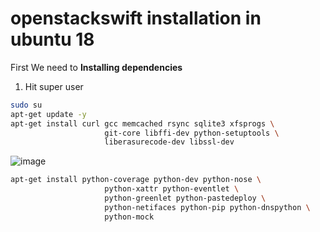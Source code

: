 # openstackswift installation in ubuntu 18
First We need to **Installing dependencies**
1. Hit super user

```bash
sudo su
apt-get update -y
apt-get install curl gcc memcached rsync sqlite3 xfsprogs \
                     git-core libffi-dev python-setuptools \
                     liberasurecode-dev libssl-dev
 ```             
![image](https://github.com/s4ki3f/openstackswift/assets/29111757/242b0d3d-691e-45cd-b02e-34278aa12b98)

```bash
apt-get install python-coverage python-dev python-nose \
                     python-xattr python-eventlet \
                     python-greenlet python-pastedeploy \
                     python-netifaces python-pip python-dnspython \
                     python-mock
```
